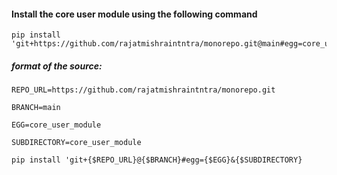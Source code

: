 #### Install the core user module using the following command

```
pip install 'git+https://github.com/rajatmishraintntra/monorepo.git@main#egg=core_user_module&subdirectory=core_user_module'
```

##### format of the source:

`REPO_URL=https://github.com/rajatmishraintntra/monorepo.git`

`BRANCH=main`

`EGG=core_user_module`

`SUBDIRECTORY=core_user_module`

```
pip install 'git+{$REPO_URL}@{$BRANCH}#egg={$EGG}&{$SUBDIRECTORY}
```
